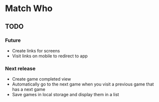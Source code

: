 # Match Who

## TODO

### Future

-   Create links for screens
-   Visit links on mobile to redirect to app

### Next release

-   Create game completed view
-   Automatically go to the next game when you visit a previous game that has a next game
-   Save games in local storage and display them in a list
